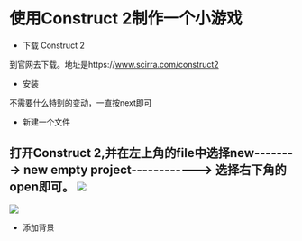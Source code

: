 # 使用Construct 2制作一个小游戏

* 下载 Construct 2

到官网去下载。地址是https://www.scirra.com/construct2

* 安装

不需要什么特别的变动，一直按next即可

* 新建一个文件

打开Construct 2,并在左上角的file中选择**new**--------> **new empty project**------------> 选择右下角的 **open**即可。
![](https://www.scirra.com/images/articles/filenew.png)    
-----------
![](https://www.scirra.com/images/articles/newprojdialog65.png)

* 添加背景






